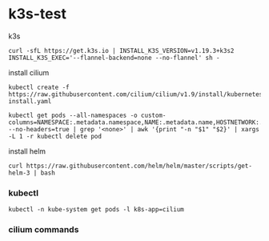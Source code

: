 # k3s-test
k3s
```
curl -sfL https://get.k3s.io | INSTALL_K3S_VERSION=v1.19.3+k3s2 INSTALL_K3S_EXEC='--flannel-backend=none --no-flannel' sh -
```
install cilium
```
kubectl create -f https://raw.githubusercontent.com/cilium/cilium/v1.9/install/kubernetes/quick-install.yaml
```

```
kubectl get pods --all-namespaces -o custom-columns=NAMESPACE:.metadata.namespace,NAME:.metadata.name,HOSTNETWORK:.spec.hostNetwork --no-headers=true | grep '<none>' | awk '{print "-n "$1" "$2}' | xargs -L 1 -r kubectl delete pod
```

install helm 

```
curl https://raw.githubusercontent.com/helm/helm/master/scripts/get-helm-3 | bash
```

### kubectl

```
kubectl -n kube-system get pods -l k8s-app=cilium

```

### cilium commands

```
```
```

```
